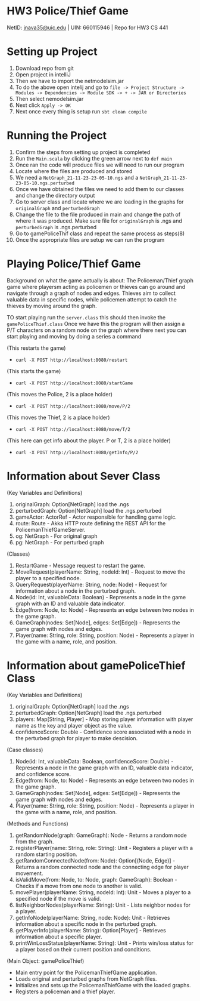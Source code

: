 # HW3 Police/Thief Game

NetID: jnava35@uic.edu | UIN: 660115946 | Repo for HW3 CS 441

# Setting up Project
1. Download repo from git
2. Open project in intelliJ 
3. Then we have to import the netmodelsim.jar
5. To do the above open intelij and go to `file -> Project Structure -> Modules -> Dependencies -> Module SDK -> + -> JAR or Directories`
6. Then select nemodelsim.jar
7. Next click `Apply -> OK`  
8. Next once every thing is setup run `sbt clean compile`

# Running the Project
1. Confirm the steps from setting up project is completed
2. Run the `Main.scala` by clicking the green arrow next to `def main`
3. Once ran the code will produce files we will need to run our program
4. Locate where the files are produced and stored
5. We need a `NetGraph_21-11-23-23-05-10.ngs` and a `NetGraph_21-11-23-23-05-10.ngs.perturbed`
6. Once we have obtained the files we need to add them to our classes and change the directory output
7. Go to server class and locate where we are loading in the graphs for `originalGraph` and `perturbedGraph`
8. Change the file to the file produced in main and change the path of where it was produced. Make sure file for `originalGraph` is .ngs and `perturbedGraph` is .ngs.perturbed
9. Go to gamePoliceThif class and repeat the same process as steps(8)
10. Once the appropriate files are setup we can run the program

# Playing Police/Thief Game
Background on what the game actually is about:
The Policeman/Thief graph game where playersm acting as policemen or thieves can go around and navigate through a graph of nodes and edges. Thieves aim to collect valuable data in specific nodes, while policemen attempt to catch the thieves by moving around the graph.

TO start playing run the `server.class` this should then invoke the `gamePoliceThief.class`
Once we have this the program will then assign a P/T characters on a random node on the graph where there next you can start playing and moving by doing a series a command

(This restarts the game)
- `curl -X POST http://localhost:8080/restart`
 
(This starts the game)
- `curl -X POST http://localhost:8080/startGame`

(This moves the Police, 2 is a place holder)
- `curl -X POST http://localhost:8080/move/P/2`

(This moves the Thief, 2 is a place holder)
- `curl -X POST http://localhost:8080/move/T/2`

(This here can get info about the player. P or T, 2 is a place holder)
- `curl -X POST http://localhost:8080/getInfo/P/2`

# Information about Sever Class

(Key Variables and Definitions)
1. originalGraph: Option[NetGraph] load the .ngs
2. perturbedGraph: Option[NetGraph] load the .ngs.perturbed
3. gameActor: ActorRef - Actor responsible for handling game logic.
4. route: Route - Akka HTTP route defining the REST API for the PolicemanThiefGameServer.
5. og: NetGraph - For original graph
6. pg: NetGraph - For perturbed graph

(Classes)
1. RestartGame - Message request to restart the game.
2. MoveRequest(playerName: String, nodeId: Int) - Request to move the player to a specified node.
3. QueryRequest(playerName: String, node: Node) - Request for information about a node in the perturbed graph.
4. Node(id: Int, valuableData: Boolean) - Represents a node in the game graph with an ID and valuable data indicator.
5. Edge(from: Node, to: Node) - Represents an edge between two nodes in the game graph.
6. GameGraph(nodes: Set[Node], edges: Set[Edge]) - Represents the game graph with nodes and edges.
7. Player(name: String, role: String, position: Node) - Represents a player in the game with a name, role, and position.

# Information about gamePoliceThief Class

(Key Variables and Definitions)
1. originalGraph: Option[NetGraph] load the .ngs
2. perturbedGraph: Option[NetGraph] load the .ngs.perturbed
3. players: Map[String, Player] - Map storing player information with player name as the key and player object as the value.
5. confidenceScore: Double - Confidence score associated with a node in the perturbed graph for player to make descision.

(Case classes)
1. Node(id: Int, valuableData: Boolean, confidenceScore: Double) - Represents a node in the game graph with an ID, valuable data indicator, and confidence score.
2. Edge(from: Node, to: Node) - Represents an edge between two nodes in the game graph.
3. GameGraph(nodes: Set[Node], edges: Set[Edge]) - Represents the game graph with nodes and edges.
4. Player(name: String, role: String, position: Node) - Represents a player in the game with a name, role, and position.

(Methods and Functions)
1. getRandomNode(graph: GameGraph): Node - Returns a random node from the graph.
2. registerPlayer(name: String, role: String): Unit - Registers a player with a random starting position.
3. getRandomConnectedNode(from: Node): Option[(Node, Edge)] - Returns a random connected node and the connecting edge for player movement.
4. isValidMove(from: Node, to: Node, graph: GameGraph): Boolean - Checks if a move from one node to another is valid.
5. movePlayer(playerName: String, nodeId: Int): Unit - Moves a player to a specified node if the move is valid.
6. listNeighborNodes(playerName: String): Unit - Lists neighbor nodes for a player.
7. getInfoNode(playerName: String, node: Node): Unit - Retrieves information about a specific node in the perturbed graph.
8. getPlayerInfo(playerName: String): Option[Player] - Retrieves information about a specific player.
9. printWinLossStatus(playerName: String): Unit - Prints win/loss status for a player based on their current position and conditions.

(Main Object: gamePoliceThief)
- Main entry point for the PolicemanThiefGame application.
- Loads original and perturbed graphs from NetGraph files.
- Initializes and sets up the PolicemanThiefGame with the loaded graphs.
- Registers a policeman and a thief player.

